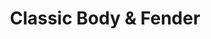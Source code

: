 ---
title: "Classic Body & Fender"
url: /white-marsh/classic-body-und-fender/
shop: Autowerkstatt
---